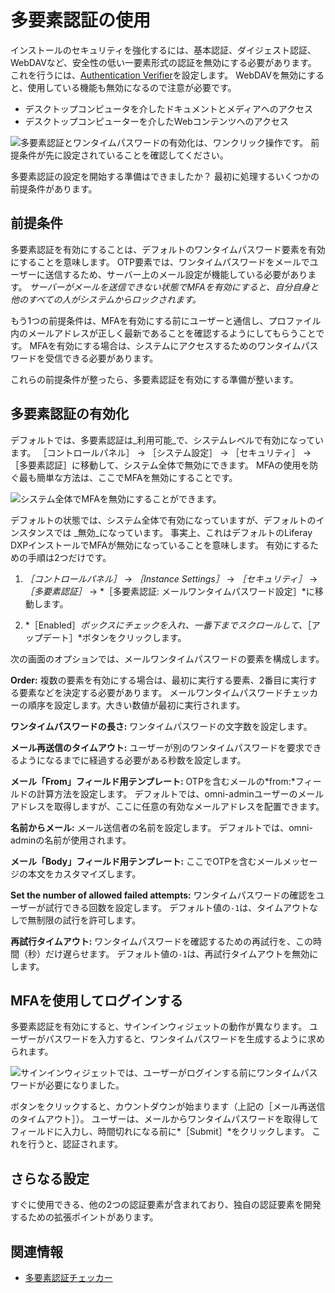 # 多要素認証の使用

インストールのセキュリティを強化するには、基本認証、ダイジェスト認証、WebDAVなど、安全性の低い一要素形式の認証を無効にする必要があります。 これを行うには、[Authentication Verifier](../securing-web-services/using-authentication-verifiers.md)を設定します。 WebDAVを無効にすると、使用している機能も無効になるので注意が必要です。

* デスクトップコンピュータを介したドキュメントとメディアへのアクセス
* デスクトップコンピューターを介したWebコンテンツへのアクセス

![多要素認証とワンタイムパスワードの有効化は、ワンクリック操作です。 前提条件が先に設定されていることを確認してください。](./using-multi-factor-authentication/images/01.png)

多要素認証の設定を開始する準備はできましたか？ 最初に処理するいくつかの前提条件があります。

## 前提条件

多要素認証を有効にすることは、デフォルトのワンタイムパスワード要素を有効にすることを意味します。 OTP要素では、ワンタイムパスワードをメールでユーザーに送信するため、サーバー上のメール設定が機能している必要があります。 *サーバーがメールを送信できない状態でMFAを有効にすると、自分自身と他のすべての人がシステムからロックされます。*

もう1つの前提条件は、MFAを有効にする前にユーザーと通信し、プロファイル内のメールアドレスが正しく最新であることを確認するようにしてもらうことです。 MFAを有効にする場合は、システムにアクセスするためのワンタイムパスワードを受信できる必要があります。

これらの前提条件が整ったら、多要素認証を有効にする準備が整います。

## 多要素認証の有効化

デフォルトでは、多要素認証は_利用可能_で、システムレベルで有効になっています。 ［コントロールパネル］ &rarr; ［システム設定］ &rarr; ［セキュリティ］ &rarr; ［多要素認証］に移動して、システム全体で無効にできます。 MFAの使用を防ぐ最も簡単な方法は、ここでMFAを無効にすることです。

![システム全体でMFAを無効にすることができます。](./using-multi-factor-authentication/images/02.png)

デフォルトの状態では、システム全体で有効になっていますが、デフォルトのインスタンスでは _無効_になっています。 事実上、これはデフォルトのLiferay DXPインストールでMFAが無効になっていることを意味します。 有効にするための手順は2つだけです。

1. *［コントロールパネル］* &rarr; *［Instance Settings］* &rarr; *［セキュリティ］* &rarr; *［多要素認証］* &rarr; *［多要素認証: メールワンタイムパスワード設定］*に移動します。

1. *［Enabled］*ボックスにチェックを入れ、一番下までスクロールして、*［アップデート］*ボタンをクリックします。

次の画面のオプションでは、メールワンタイムパスワードの要素を構成します。

**Order:** 複数の要素を有効にする場合は、最初に実行する要素、2番目に実行する要素などを決定する必要があります。 メールワンタイムパスワードチェッカーの順序を設定します。大きい数値が最初に実行されます。

**ワンタイムパスワードの長さ:** ワンタイムパスワードの文字数を設定します。

**メール再送信のタイムアウト:** ユーザーが別のワンタイムパスワードを要求できるようになるまでに経過する必要がある秒数を設定します。

**メール「From」フィールド用テンプレート:** OTPを含むメールの*from:*フィールドの計算方法を設定します。 デフォルトでは、omni-adminユーザーのメールアドレスを取得しますが、ここに任意の有効なメールアドレスを配置できます。

**名前からメール:** メール送信者の名前を設定します。 デフォルトでは、omni-adminの名前が使用されます。

**メール「Body」フィールド用テンプレート:** ここでOTPを含むメールメッセージの本文をカスタマイズします。

**Set the number of allowed failed attempts:** ワンタイムパスワードの確認をユーザーが試行できる回数を設定します。 デフォルト値の`-1`は、タイムアウトなしで無制限の試行を許可します。

**再試行タイムアウト:** ワンタイムパスワードを確認するための再試行を、この時間（秒）だけ遅らせます。 デフォルト値の`-1`は、再試行タイムアウトを無効にします。

## MFAを使用してログインする

多要素認証を有効にすると、サインインウィジェットの動作が異なります。 ユーザーがパスワードを入力すると、ワンタイムパスワードを生成するように求められます。

![サインインウィジェットでは、ユーザーがログインする前にワンタイムパスワードが必要になりました。](./using-multi-factor-authentication/images/03.png)

ボタンをクリックすると、カウントダウンが始まります（上記の［メール再送信のタイムアウト］）。 ユーザーは、メールからワンタイムパスワードを取得してフィールドに入力し、時間切れになる前に*［Submit］*をクリックします。 これを行うと、認証されます。

## さらなる設定

すぐに使用できる、他の2つの認証要素が含まれており、独自の認証要素を開発するための拡張ポイントがあります。

## 関連情報

* [多要素認証チェッカー](./multi-factor-authentication-checkers.md)
